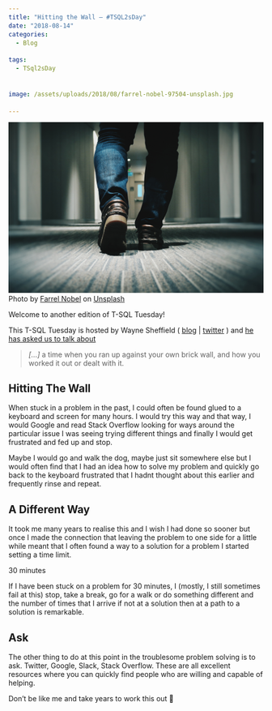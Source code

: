 ```yaml
---
title: "Hitting the Wall – #TSQL2sDay"
date: "2018-08-14" 
categories:
  - Blog

tags:
  - TSql2sDay


image: /assets/uploads/2018/08/farrel-nobel-97504-unsplash.jpg

---
```

![farrel-nobel-97504-unsplash](/assets/uploads/2018/08/farrel-nobel-97504-unsplash.jpg)
Photo by [Farrel Nobel](https://unsplash.com/photos/G9neENK1Z5I?utm_source=unsplash&utm_medium=referral&utm_content=creditCopyText) on [Unsplash](https://unsplash.com/search/photos/walk-around-wall?utm_source=unsplash&utm_medium=referral&utm_content=creditCopyText)

Welcome to another edition of T-SQL Tuesday!

This T-SQL Tuesday is hosted by Wayne Sheffield ( [blog](https://blog.waynesheffield.com/wayne/) | [twitter](https://twitter.com/DBAWayne) ) and [he has asked us to talk about](https://blog.waynesheffield.com/wayne/archive/2018/08/t-sql-tuesday-105-invitation-brick-wall/)

> _\[…\]_ a time when you ran up against your own brick wall, and how you worked it out or dealt with it.

Hitting The Wall
----------------

When stuck in a problem in the past, I could often be found glued to a keyboard and screen for many hours. I would try this way and that way, I would Google and read Stack Overflow looking for ways around the particular issue I was seeing trying different things and finally I would get frustrated and fed up and stop.

Maybe I would go and walk the dog, maybe just sit somewhere else but I would often find that I had an idea how to solve my problem and quickly go back to the keyboard frustrated that I hadnt thought about this earlier and frequently rinse and repeat.

A Different Way
---------------

It took me many years to realise this and I wish I had done so sooner but once I made the connection that leaving the problem to one side for a little while meant that I often found a way to a solution for a problem I started setting a time limit.

30 minutes

If I have been stuck on a problem for 30 minutes, I (mostly, I still sometimes fail at this) stop, take a break, go for a walk or do something different and the number of times that I arrive if not at a solution then at a path to a solution is remarkable.

Ask
---

The other thing to do at this point in the troublesome problem solving is to ask. Twitter, Google, Slack, Stack Overflow. These are all excellent resources where you can quickly find people who are willing and capable of helping.

Don’t be like me and take years to work this out 🙂

